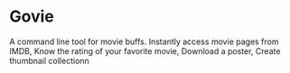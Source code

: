 # Govie
A command line tool for movie buffs. Instantly access movie pages from IMDB, Know the rating of your favorite movie, Download a poster, Create thumbnail collectionn
